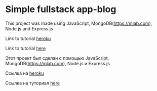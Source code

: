 # Simple fullstack app-blog

This project was made using JavaScript, MongoDB(https://mlab.com), Node.js and Express.js

Link to tutorial [heroku](https://secret-anchorage-18526.herokuapp.com/)

Link to tutorial [here](https://www.youtube.com/watch?v=9D1YeBvqGAE&index=2&list=PLD-piGJ3Dtl2zA18HzryjQy9Dwa_1Hjs1)






Этот проект был сделан с помощью JavaScript, MongoDB(https://mlab.com), Node.js и Express.js

Ссылка на [heroku](https://secret-anchorage-18526.herokuapp.com/)

Ссылка на туториал [here](https://www.youtube.com/watch?v=9D1YeBvqGAE&index=2&list=PLD-piGJ3Dtl2zA18HzryjQy9Dwa_1Hjs1)

